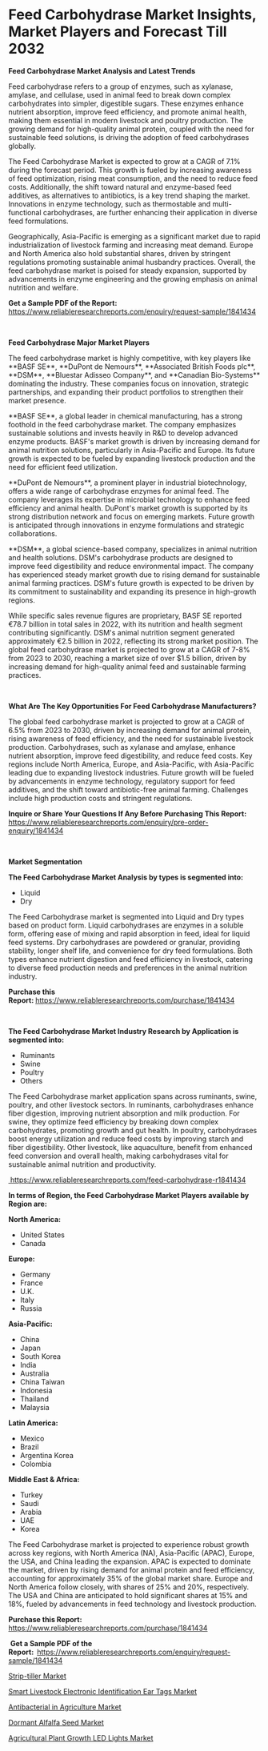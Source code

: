 <p><h1>Feed Carbohydrase Market Insights, Market Players and Forecast Till 2032</h1></p><p><strong>Feed Carbohydrase Market Analysis and Latest Trends</strong></p>
<p><p>Feed carbohydrase refers to a group of enzymes, such as xylanase, amylase, and cellulase, used in animal feed to break down complex carbohydrates into simpler, digestible sugars. These enzymes enhance nutrient absorption, improve feed efficiency, and promote animal health, making them essential in modern livestock and poultry production. The growing demand for high-quality animal protein, coupled with the need for sustainable feed solutions, is driving the adoption of feed carbohydrases globally.</p><p>The Feed Carbohydrase Market is expected to grow at a CAGR of 7.1% during the forecast period. This growth is fueled by increasing awareness of feed optimization, rising meat consumption, and the need to reduce feed costs. Additionally, the shift toward natural and enzyme-based feed additives, as alternatives to antibiotics, is a key trend shaping the market. Innovations in enzyme technology, such as thermostable and multi-functional carbohydrases, are further enhancing their application in diverse feed formulations.</p><p>Geographically, Asia-Pacific is emerging as a significant market due to rapid industrialization of livestock farming and increasing meat demand. Europe and North America also hold substantial shares, driven by stringent regulations promoting sustainable animal husbandry practices. Overall, the feed carbohydrase market is poised for steady expansion, supported by advancements in enzyme engineering and the growing emphasis on animal nutrition and welfare.</p></p>
<p><strong>Get a Sample PDF of the Report:&nbsp;</strong> <a href="https://www.reliableresearchreports.com/enquiry/request-sample/1841434?utm_campaign=8&utm_medium=2&utm_source=Github&utm_content=ia&utm_term=21012025&utm_id=feed-carbohydrase">https://www.reliableresearchreports.com/enquiry/request-sample/1841434</a></p>
<p>&nbsp;</p>
<p><strong>Feed Carbohydrase Major Market Players</strong></p>
<p><p>The feed carbohydrase market is highly competitive, with key players like **BASF SE**, **DuPont de Nemours**, **Associated British Foods plc**, **DSM**, **Bluestar Adisseo Company**, and **Canadian Bio-Systems** dominating the industry. These companies focus on innovation, strategic partnerships, and expanding their product portfolios to strengthen their market presence.</p><p>**BASF SE**, a global leader in chemical manufacturing, has a strong foothold in the feed carbohydrase market. The company emphasizes sustainable solutions and invests heavily in R&D to develop advanced enzyme products. BASF's market growth is driven by increasing demand for animal nutrition solutions, particularly in Asia-Pacific and Europe. Its future growth is expected to be fueled by expanding livestock production and the need for efficient feed utilization.</p><p>**DuPont de Nemours**, a prominent player in industrial biotechnology, offers a wide range of carbohydrase enzymes for animal feed. The company leverages its expertise in microbial technology to enhance feed efficiency and animal health. DuPont's market growth is supported by its strong distribution network and focus on emerging markets. Future growth is anticipated through innovations in enzyme formulations and strategic collaborations.</p><p>**DSM**, a global science-based company, specializes in animal nutrition and health solutions. DSM's carbohydrase products are designed to improve feed digestibility and reduce environmental impact. The company has experienced steady market growth due to rising demand for sustainable animal farming practices. DSM's future growth is expected to be driven by its commitment to sustainability and expanding its presence in high-growth regions.</p><p>While specific sales revenue figures are proprietary, BASF SE reported €78.7 billion in total sales in 2022, with its nutrition and health segment contributing significantly. DSM's animal nutrition segment generated approximately €2.5 billion in 2022, reflecting its strong market position. The global feed carbohydrase market is projected to grow at a CAGR of 7-8% from 2023 to 2030, reaching a market size of over $1.5 billion, driven by increasing demand for high-quality animal feed and sustainable farming practices.</p></p>
<p>&nbsp;</p>
<p><strong>What Are The Key Opportunities For Feed Carbohydrase Manufacturers?</strong></p>
<p><p>The global feed carbohydrase market is projected to grow at a CAGR of 6.5% from 2023 to 2030, driven by increasing demand for animal protein, rising awareness of feed efficiency, and the need for sustainable livestock production. Carbohydrases, such as xylanase and amylase, enhance nutrient absorption, improve feed digestibility, and reduce feed costs. Key regions include North America, Europe, and Asia-Pacific, with Asia-Pacific leading due to expanding livestock industries. Future growth will be fueled by advancements in enzyme technology, regulatory support for feed additives, and the shift toward antibiotic-free animal farming. Challenges include high production costs and stringent regulations.</p></p>
<p><strong>Inquire or Share Your Questions If Any Before Purchasing This Report:</strong> <a href="https://www.reliableresearchreports.com/enquiry/pre-order-enquiry/1841434?utm_campaign=8&utm_medium=2&utm_source=Github&utm_content=ia&utm_term=21012025&utm_id=feed-carbohydrase">https://www.reliableresearchreports.com/enquiry/pre-order-enquiry/1841434</a></p>
<p>&nbsp;</p>
<p><strong>Market Segmentation</strong></p>
<p><strong>The Feed Carbohydrase Market Analysis by types is segmented into:</strong></p>
<p><ul><li>Liquid</li><li>Dry</li></ul></p>
<p><p>The Feed Carbohydrase market is segmented into Liquid and Dry types based on product form. Liquid carbohydrases are enzymes in a soluble form, offering ease of mixing and rapid absorption in feed, ideal for liquid feed systems. Dry carbohydrases are powdered or granular, providing stability, longer shelf life, and convenience for dry feed formulations. Both types enhance nutrient digestion and feed efficiency in livestock, catering to diverse feed production needs and preferences in the animal nutrition industry.</p></p>
<p><strong>Purchase this Report:&nbsp;</strong><a href="https://www.reliableresearchreports.com/purchase/1841434?utm_campaign=8&utm_medium=2&utm_source=Github&utm_content=ia&utm_term=21012025&utm_id=feed-carbohydrase">https://www.reliableresearchreports.com/purchase/1841434</a></p>
<p>&nbsp;</p>
<p><strong>The Feed Carbohydrase Market Industry Research by Application is segmented into:</strong></p>
<p><ul><li>Ruminants</li><li>Swine</li><li>Poultry</li><li>Others</li></ul></p>
<p><p>The Feed Carbohydrase market application spans across ruminants, swine, poultry, and other livestock sectors. In ruminants, carbohydrases enhance fiber digestion, improving nutrient absorption and milk production. For swine, they optimize feed efficiency by breaking down complex carbohydrates, promoting growth and gut health. In poultry, carbohydrases boost energy utilization and reduce feed costs by improving starch and fiber digestibility. Other livestock, like aquaculture, benefit from enhanced feed conversion and overall health, making carbohydrases vital for sustainable animal nutrition and productivity.</p></p>
<p><a href="https://www.reliableresearchreports.com/feed-carbohydrase-r1841434?utm_campaign=8&utm_medium=2&utm_source=Github&utm_content=ia&utm_term=21012025&utm_id=feed-carbohydrase">&nbsp;https://www.reliableresearchreports.com/feed-carbohydrase-r1841434</a></p>
<p><strong>In terms of Region, the Feed Carbohydrase Market Players available by Region are:</strong></p>
<p>
    <p> <strong> North America: </strong>
        <ul>
            <li>United States</li>
            <li>Canada</li>
        </ul>
        </p> 
    <p> <strong> Europe: </strong>
        <ul>
            <li>Germany</li>
            <li>France</li>
            <li>U.K.</li>
            <li>Italy</li>
            <li>Russia</li>
        </ul>
        </p> 
    <p> <strong> Asia-Pacific: </strong>
        <ul>
            <li>China</li>
            <li>Japan</li>
            <li>South Korea</li>
            <li>India</li>
            <li>Australia</li>
            <li>China Taiwan</li>
            <li>Indonesia</li>
            <li>Thailand</li>
            <li>Malaysia</li>
        </ul>
        </p> 
    <p> <strong> Latin America: </strong>
        <ul>
            <li>Mexico</li>
            <li>Brazil</li>
            <li>Argentina Korea</li>
            <li>Colombia</li>
        </ul>
        </p> 
    <p> <strong> Middle East & Africa: </strong>
        <ul>
            <li>Turkey</li>
            <li>Saudi</li>
            <li>Arabia</li>
            <li>UAE</li>
            <li>Korea</li>
        </ul>
    </p>
    </p>
<p><p>The Feed Carbohydrase market is projected to experience robust growth across key regions, with North America (NA), Asia-Pacific (APAC), Europe, the USA, and China leading the expansion. APAC is expected to dominate the market, driven by rising demand for animal protein and feed efficiency, accounting for approximately 35% of the global market share. Europe and North America follow closely, with shares of 25% and 20%, respectively. The USA and China are anticipated to hold significant shares at 15% and 18%, fueled by advancements in feed technology and livestock production.</p></p>
<p><strong>Purchase this Report: </strong><a href="https://www.reliableresearchreports.com/purchase/1841434?utm_campaign=8&utm_medium=2&utm_source=Github&utm_content=ia&utm_term=21012025&utm_id=feed-carbohydrase">https://www.reliableresearchreports.com/purchase/1841434</a></p>
<p>&nbsp;<strong>Get a Sample PDF of the Report:&nbsp;&nbsp;</strong><a href="https://www.reliableresearchreports.com/enquiry/request-sample/1841434?utm_campaign=8&utm_medium=2&utm_source=Github&utm_content=ia&utm_term=21012025&utm_id=feed-carbohydrase">https://www.reliableresearchreports.com/enquiry/request-sample/1841434</a></p>
<p><strong></strong></p>
<p><p><a href="https://github.com/mcfred89/Market-Research-Report-List-1/blob/main/strip-tiller-market.md?utm_campaign=8&utm_medium=2&utm_source=Github&utm_content=ia&utm_term=21012025&utm_id=feed-carbohydrase">Strip-tiller Market</a></p><p><a href="https://github.com/comasnickie/Market-Research-Report-List-1/blob/main/smart-livestock-electronic-identification-ear-tags-market.md?utm_campaign=8&utm_medium=2&utm_source=Github&utm_content=ia&utm_term=21012025&utm_id=feed-carbohydrase">Smart Livestock Electronic Identification Ear Tags Market</a></p><p><a href="https://github.com/wileonie19657/Market-Research-Report-List-1/blob/main/antibacterial-in-agriculture-market.md?utm_campaign=8&utm_medium=2&utm_source=Github&utm_content=ia&utm_term=21012025&utm_id=feed-carbohydrase">Antibacterial in Agriculture Market</a></p><p><a href="https://github.com/bornergabrielle89/Market-Research-Report-List-1/blob/main/dormant-alfalfa-seed-market.md?utm_campaign=8&utm_medium=2&utm_source=Github&utm_content=ia&utm_term=21012025&utm_id=feed-carbohydrase">Dormant Alfalfa Seed Market</a></p><p><a href="https://github.com/PeterParrish5/Market-Research-Report-List-7/blob/main/agricultural-plant-growth-led-lights-market.md?utm_campaign=8&utm_medium=2&utm_source=Github&utm_content=ia&utm_term=21012025&utm_id=feed-carbohydrase">Agricultural Plant Growth LED Lights Market</a></p></p>